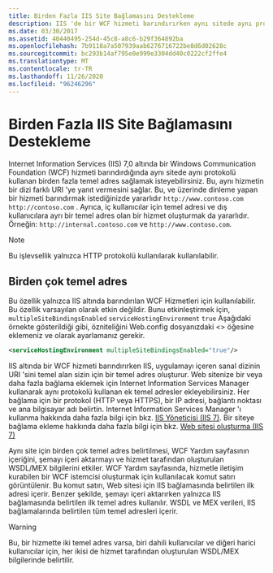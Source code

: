 ```yaml
---
title: Birden Fazla IIS Site Bağlamasını Destekleme
description: IIS 'de bir WCF hizmeti barındırırken aynı sitede aynı protokolü kullanan birden fazla temel adres sağlamayı öğrenin.
ms.date: 03/30/2017
ms.assetid: 40440495-254d-45c8-a8c6-b29f364892ba
ms.openlocfilehash: 7b9118a7a507939aab6276716722be8d6d02628c
ms.sourcegitcommit: bc293b14af795e0e999e3304dd40c0222cf2ffe4
ms.translationtype: MT
ms.contentlocale: tr-TR
ms.lasthandoff: 11/26/2020
ms.locfileid: "96246296"
---
```

# <a name="supporting-multiple-iis-site-bindings"></a>Birden Fazla IIS Site Bağlamasını Destekleme

Internet Information Services (IIS) 7,0 altında bir Windows Communication Foundation (WCF) hizmeti barındırdığında aynı sitede aynı protokolü kullanan birden fazla temel adres sağlamak isteyebilirsiniz. Bu, aynı hizmetin bir dizi farklı URI 'ye yanıt vermesini sağlar. Bu, ve üzerinde dinleme yapan bir hizmeti barındırmak istediğinizde yararlıdır `http://www.contoso.com` `http://contoso.com` . Ayrıca, iç kullanıcılar için temel adresi ve dış kullanıcılara ayrı bir temel adres olan bir hizmet oluşturmak da yararlıdır. Örneğin: `http://internal.contoso.com` ve `http://www.contoso.com`.  
  
> [!NOTE]
> Bu işlevsellik yalnızca HTTP protokolü kullanılarak kullanılabilir.  
  
## <a name="multiple-base-addresses"></a>Birden çok temel adres  

 Bu özellik yalnızca IIS altında barındırılan WCF Hizmetleri için kullanılabilir. Bu özellik varsayılan olarak etkin değildir. Bunu etkinleştirmek için, `multipleSiteBindingsEnabled` `serviceHostingEnvironment` `true` Aşağıdaki örnekte gösterildiği gibi, özniteliğini Web.config dosyanızdaki <> öğesine eklemeniz ve olarak ayarlamanız gerekir.  
  
```xml  
<serviceHostingEnvironment multipleSiteBindingsEnabled="true"/>  
```  
  
 IIS altında bir WCF hizmeti barındırırken IIS, uygulamayı içeren sanal dizinin URI 'sini temel alan sizin için bir temel adres oluşturur. Web sitenize bir veya daha fazla bağlama eklemek için Internet Information Services Manager kullanarak aynı protokolü kullanan ek temel adresler ekleyebilirsiniz. Her bağlama için bir protokol (HTTP veya HTTPS), bir IP adresi, bağlantı noktası ve ana bilgisayar adı belirtin. Internet Information Services Manager 'ı kullanma hakkında daha fazla bilgi için bkz. [IIS Yöneticisi (IIS 7)](/previous-versions/windows/it-pro/windows-server-2008-R2-and-2008/cc753842(v=ws.10)). Bir siteye bağlama ekleme hakkında daha fazla bilgi için bkz. [Web sitesi oluşturma (IIS 7)](/previous-versions/windows/it-pro/windows-server-2008-R2-and-2008/cc772350(v=ws.10))  
  
 Aynı site için birden çok temel adres belirtilmesi, WCF Yardım sayfasının içeriğini, şemayı içeri aktarmayı ve hizmet tarafından oluşturulan WSDL/MEX bilgilerini etkiler. WCF Yardım sayfasında, hizmetle iletişim kurabilen bir WCF istemcisi oluşturmak için kullanılacak komut satırı görüntülenir. Bu komut satırı, Web sitesi için IIS bağlamasında belirtilen ilk adresi içerir. Benzer şekilde, şemayı içeri aktarırken yalnızca IIS bağlamasında belirtilen ilk temel adres kullanılır. WSDL ve MEX verileri, IIS bağlamalarında belirtilen tüm temel adresleri içerir.  
  
> [!WARNING]
> Bu, bir hizmette iki temel adres varsa, biri dahili kullanıcılar ve diğeri harici kullanıcılar için, her ikisi de hizmet tarafından oluşturulan WSDL/MEX bilgilerinde belirtilir.
